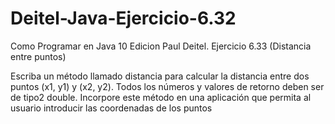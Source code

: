 # Deitel-Java-Ejercicio-6.32
Como Programar en Java 10 Edicion Paul Deitel. Ejercicio 6.33 (Distancia entre puntos)

Escriba un método llamado distancia para calcular la distancia entre dos puntos (x1, y1) y (x2, y2). Todos los números y valores de retorno deben ser de tipo2 double. Incorpore este método en una aplicación que permita al usuario introducir las coordenadas de los puntos
